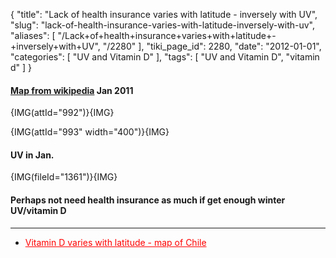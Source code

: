 {
    "title": "Lack of health insurance varies with latitude - inversely with UV",
    "slug": "lack-of-health-insurance-varies-with-latitude-inversely-with-uv",
    "aliases": [
        "/Lack+of+health+insurance+varies+with+latitude+-+inversely+with+UV",
        "/2280"
    ],
    "tiki_page_id": 2280,
    "date": "2012-01-01",
    "categories": [
        "UV and Vitamin D"
    ],
    "tags": [
        "UV and Vitamin D",
        "vitamin d"
    ]
}


#### [Map from wikipedia](http://en.wikipedia.org/wiki/File:Health_uninsurance_rates_in_the_United_States_by_state,_2009.svg) Jan 2011

{IMG(attId="992")}{IMG}

{IMG(attId="993" width="400")}{IMG}

#### UV in Jan.

{IMG(fileId="1361")}{IMG}

#### Perhaps not need health insurance as much if get enough winter UV/vitamin D

---

* <a href="/posts/vitamin-d-varies-with-latitude-map-of-chile" style="color: red; text-decoration: underline;" title="This post/category does not exist yet: Vitamin D varies with latitude - map of Chile">Vitamin D varies with latitude - map of Chile</a>